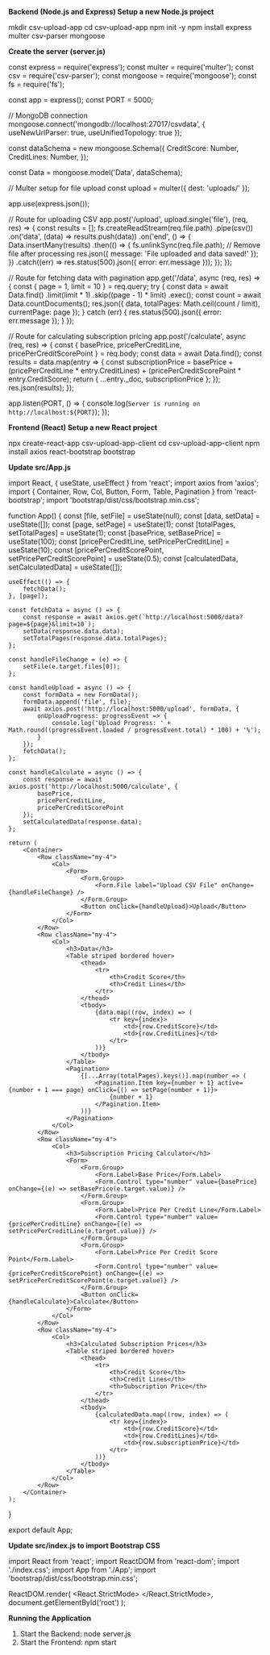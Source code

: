 **Backend (Node.js and Express)
Setup a new Node.js project**

mkdir csv-upload-app
cd csv-upload-app
npm init -y
npm install express multer csv-parser mongoose


**Create the server (server.js)**


const express = require('express');
const multer = require('multer');
const csv = require('csv-parser');
const mongoose = require('mongoose');
const fs = require('fs');

const app = express();
const PORT = 5000;

// MongoDB connection
mongoose.connect('mongodb://localhost:27017/csvdata', { useNewUrlParser: true, useUnifiedTopology: true });

const dataSchema = new mongoose.Schema({
    CreditScore: Number,
    CreditLines: Number,
});

const Data = mongoose.model('Data', dataSchema);

// Multer setup for file upload
const upload = multer({ dest: 'uploads/' });

app.use(express.json());

// Route for uploading CSV
app.post('/upload', upload.single('file'), (req, res) => {
    const results = [];
    fs.createReadStream(req.file.path)
        .pipe(csv())
        .on('data', (data) => results.push(data))
        .on('end', () => {
            Data.insertMany(results)
                .then(() => {
                    fs.unlinkSync(req.file.path); // Remove file after processing
                    res.json({ message: 'File uploaded and data saved!' });
                })
                .catch((err) => res.status(500).json({ error: err.message }));
        });
});

// Route for fetching data with pagination
app.get('/data', async (req, res) => {
    const { page = 1, limit = 10 } = req.query;
    try {
        const data = await Data.find()
            .limit(limit * 1)
            .skip((page - 1) * limit)
            .exec();
        const count = await Data.countDocuments();
        res.json({
            data,
            totalPages: Math.ceil(count / limit),
            currentPage: page
        });
    } catch (err) {
        res.status(500).json({ error: err.message });
    }
});

// Route for calculating subscription pricing
app.post('/calculate', async (req, res) => {
    const { basePrice, pricePerCreditLine, pricePerCreditScorePoint } = req.body;
    const data = await Data.find();
    const results = data.map(entry => {
        const subscriptionPrice = basePrice + (pricePerCreditLine * entry.CreditLines) + (pricePerCreditScorePoint * entry.CreditScore);
        return { ...entry._doc, subscriptionPrice };
    });
    res.json(results);
});

app.listen(PORT, () => {
    console.log(`Server is running on http://localhost:${PORT}`);
});



**Frontend (React)
Setup a new React project**


npx create-react-app csv-upload-app-client
cd csv-upload-app-client
npm install axios react-bootstrap bootstrap


**Update src/App.js**



import React, { useState, useEffect } from 'react';
import axios from 'axios';
import { Container, Row, Col, Button, Form, Table, Pagination } from 'react-bootstrap';
import 'bootstrap/dist/css/bootstrap.min.css';

function App() {
    const [file, setFile] = useState(null);
    const [data, setData] = useState([]);
    const [page, setPage] = useState(1);
    const [totalPages, setTotalPages] = useState(1);
    const [basePrice, setBasePrice] = useState(100);
    const [pricePerCreditLine, setPricePerCreditLine] = useState(10);
    const [pricePerCreditScorePoint, setPricePerCreditScorePoint] = useState(0.5);
    const [calculatedData, setCalculatedData] = useState([]);

    useEffect(() => {
        fetchData();
    }, [page]);

    const fetchData = async () => {
        const response = await axios.get(`http://localhost:5000/data?page=${page}&limit=10`);
        setData(response.data.data);
        setTotalPages(response.data.totalPages);
    };

    const handleFileChange = (e) => {
        setFile(e.target.files[0]);
    };

    const handleUpload = async () => {
        const formData = new FormData();
        formData.append('file', file);
        await axios.post('http://localhost:5000/upload', formData, {
            onUploadProgress: progressEvent => {
                console.log('Upload Progress: ' + Math.round((progressEvent.loaded / progressEvent.total) * 100) + '%');
            }
        });
        fetchData();
    };

    const handleCalculate = async () => {
        const response = await axios.post('http://localhost:5000/calculate', {
            basePrice,
            pricePerCreditLine,
            pricePerCreditScorePoint
        });
        setCalculatedData(response.data);
    };

    return (
        <Container>
            <Row className="my-4">
                <Col>
                    <Form>
                        <Form.Group>
                            <Form.File label="Upload CSV File" onChange={handleFileChange} />
                        </Form.Group>
                        <Button onClick={handleUpload}>Upload</Button>
                    </Form>
                </Col>
            </Row>
            <Row className="my-4">
                <Col>
                    <h3>Data</h3>
                    <Table striped bordered hover>
                        <thead>
                            <tr>
                                <th>Credit Score</th>
                                <th>Credit Lines</th>
                            </tr>
                        </thead>
                        <tbody>
                            {data.map((row, index) => (
                                <tr key={index}>
                                    <td>{row.CreditScore}</td>
                                    <td>{row.CreditLines}</td>
                                </tr>
                            ))}
                        </tbody>
                    </Table>
                    <Pagination>
                        {[...Array(totalPages).keys()].map(number => (
                            <Pagination.Item key={number + 1} active={number + 1 === page} onClick={() => setPage(number + 1)}>
                                {number + 1}
                            </Pagination.Item>
                        ))}
                    </Pagination>
                </Col>
            </Row>
            <Row className="my-4">
                <Col>
                    <h3>Subscription Pricing Calculator</h3>
                    <Form>
                        <Form.Group>
                            <Form.Label>Base Price</Form.Label>
                            <Form.Control type="number" value={basePrice} onChange={(e) => setBasePrice(e.target.value)} />
                        </Form.Group>
                        <Form.Group>
                            <Form.Label>Price Per Credit Line</Form.Label>
                            <Form.Control type="number" value={pricePerCreditLine} onChange={(e) => setPricePerCreditLine(e.target.value)} />
                        </Form.Group>
                        <Form.Group>
                            <Form.Label>Price Per Credit Score Point</Form.Label>
                            <Form.Control type="number" value={pricePerCreditScorePoint} onChange={(e) => setPricePerCreditScorePoint(e.target.value)} />
                        </Form.Group>
                        <Button onClick={handleCalculate}>Calculate</Button>
                    </Form>
                </Col>
            </Row>
            <Row className="my-4">
                <Col>
                    <h3>Calculated Subscription Prices</h3>
                    <Table striped bordered hover>
                        <thead>
                            <tr>
                                <th>Credit Score</th>
                                <th>Credit Lines</th>
                                <th>Subscription Price</th>
                            </tr>
                        </thead>
                        <tbody>
                            {calculatedData.map((row, index) => (
                                <tr key={index}>
                                    <td>{row.CreditScore}</td>
                                    <td>{row.CreditLines}</td>
                                    <td>{row.subscriptionPrice}</td>
                                </tr>
                            ))}
                        </tbody>
                    </Table>
                </Col>
            </Row>
        </Container>
    );
}

export default App;


**Update src/index.js to import Bootstrap CSS**


import React from 'react';
import ReactDOM from 'react-dom';
import './index.css';
import App from './App';
import 'bootstrap/dist/css/bootstrap.min.css';

ReactDOM.render(
    <React.StrictMode>
        <App />
    </React.StrictMode>,
    document.getElementById('root')
);


**Running the Application**
1) Start the Backend:
    node server.js
2) Start the Frontend:
     npm start

    
